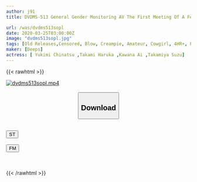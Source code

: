 ```yaml
---
author: j91
title: DVDMS-513 General Gender Monitoring AV The First Meeting Of A Female College Student And A Male College Student Challenge The Life Of Having To Ejaculate Once An Hour Under One Roof! 2 Nice To Meet You, Handjob, Onahokoki, Blow Sex! The Escalating Sexual Desire Of Men And Women Who Have Deepened Relations Does Not Fit In Only One Cum Shot! 4 Sets Total…

url: /was/dvdms513sopl
date: 2020-03-25T03:00:00Z
image: "dvdms513sopl.jpg"
tags: [Old Releases,Censored, Blow, Creampie, Amateur, Cowgirl, 4HR+, Female College Student	]
maker: [Deeps]
actress: [ Yukimi Chinatsu ,Takami Haruka ,Kawana Ai ,Takamiya Suzu]
---
```



{{< rawhtml >}}

<div class="video" data-videoid="mD4k1BgeYOHbmVv">
    <a href="javascript:;">
        <img src="/was/dvdms513sopl/dvdms513sopl.jpg" width="WIDTH" height="HEIGHT" alt="dvdms513sopl.mp4" loading="lazy">
    </a>
</div>

<script type="text/javascript" src="https://j91.asia/asset/on-demand-st.js"></script>

<br>
  <link rel="stylesheet" href="https://j91.asia/asset/bs5.css">
  
  <center>
  <button class="btn btn-primary" type="button" data-bs-toggle="collapse" data-bs-target=".multi-collapse" aria-expanded="false" aria-controls="multiCollapseExample1 multiCollapseExample2"><h2>Download</h2></button></center>
</p>
<div class="row">
  <div class="col">
    <div class="collapse multi-collapse" id="multiCollapseExample1">
      <div class="card card-body">
	      	      <br>
<div class="buttons">  
<a href="https://streamtape.to/v/mD4k1BgeYOHbmVv" target="_blank"><button class="btn-hover color-3"><i class="fa fa-download"></i> ST</button></a></div>
    </div>
  </div>
</div>
  <div class="col">
    <div class="collapse multi-collapse" id="multiCollapseExample2">
      <div class="card card-body">
	      <br>
<div class="buttons">
    <a href="https://filemoon.sx/d/dxjdi1vggltj" target="_blank"><button class="btn-hover color-8"><i class="fa fa-download"></i> FM</button></a></div>
<br><br>
      </div>
    </div>
  </div>
</div>

{{< /rawhtml >}}